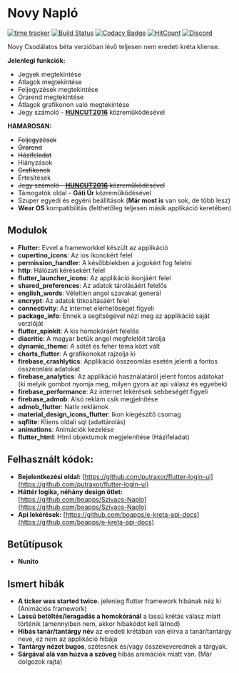 # Novy Napló
[![time tracker](https://wakatime.com/badge/github/NovySoft/novyNaplo.svg)](https://wakatime.com/badge/github/NovySoft/novyNaplo)
[![Build Status](https://travis-ci.com/NovySoft/novyNaplo.svg?branch=master)](https://travis-ci.com/NovySoft/novyNaplo)
[![Codacy Badge](https://api.codacy.com/project/badge/Grade/f08d8ae48160409997ea32cf95d1a64f)](https://www.codacy.com/manual/Legolaszstudio/novyNaplo?utm_source=github.com&amp;utm_medium=referral&amp;utm_content=NovySoft/novyNaplo&amp;utm_campaign=Badge_Grade)
[![HitCount](http://hits.dwyl.io/NovySoft/novyNaplo.svg)](http://hits.dwyl.io/NovySoft/novyNaplo)
[![Discord](https://img.shields.io/discord/340112709628592139.svg)](http://discord.gg/rmjC4d4)

Novy Csodálatos béta verzióban lévő teljesen nem eredeti kréta kliense.

**Jelenlegi funkciók:**
*  Jegyek megtekintése
*  Átlagok megtekintése
*  Feljegyzések megtekintése
*  Órarend megtekintése
*  Átlagok grafikonon való megtekintése
*  Jegy számoló - **[HUNCUT2016](https://github.com/huncut2016)** közreműködésével

**HAMAROSAN:**
*  ~~Feljegyzések~~
*  ~~Órarend~~
*  ~~Házifeladat~~
*  Hiányzások
*  ~~Grafikonok~~
*  Értesítések
*  ~~Jegy számoló - **[HUNCUT2016](https://github.com/huncut2016)** közreműködésével~~
*  Támogatók oldal - **Gáti Úr** közreműködésével
*  Szuper egyedi és egyéni beállítások (**Már most is** van sok, de több lesz)
*  **Wear OS** kompatibilitás (felthetőleg teljesen másik applikáció keretében)

## Modulok
*  **Flutter:** Evvel a frameworkkel készült az applikáció
*  **cupertino_icons**: Az ios ikonokért felel
*  **permission_handler**: A későbbiekben a jogokért fog felelni
*  **http**: Hálózati kérésekért felel
*  **flutter_launcher_icons**: Az applikáció ikonjáért felel
*  **shared_preferences**: Az adatok tárolásáért felelős
*  **english_words**: Véleltlen angol szavakat generál
*  **encrypt**: Az adatok titkosításáért felel
*  **connectivity**: Az internet elérhetőségét figyeli
*  **package_info**: Ennek a segítségével nézi meg az applikáció saját verzióját
*  **flutter_spinkit**: A kis homokóráért felelős
*  **diacritic**: A magyar betűk angol megfelelőit tárolja
*  **dynamic_theme**: A sötét és fehér téma közt vált
*  **charts_flutter**: A grafikonokat rajzolja ki
*  **firebase_crashlytics**: Applikáció összeomlás esetén jelenti a fontos összeonlási adatokat
*  **firebase_analytics**: Az applikáció használatáról jelent fontos adatokat (ki melyik gombot nyomja meg, milyen gyors az api válasz és egyebek)
*  **firebase_performance**: Az internet lekérések sebbeségét figyeli
*  **firebase_admob**: Alsó reklám csík megjelnítése
*  **admob_flutter**: Natív reklámok
*  **material_design_icons_flutter**: Ikon kiegészítő csomag
*  **sqflite**: Kliens oldali sql (adattárolás)
*  **animations**: Animációk kezelése
*  **flutter_html**: Html objektumok megjelenítése (Házifeladat)

## Felhasznált kódok:
*  **Bejelentkezési oldal:** [https://github.com/putraxor/flutter-login-ui](https://github.com/putraxor/flutter-login-ui)
*  **Háttér logika, néhány design ötlet:** [https://github.com/boapps/Szivacs-Naplo](https://github.com/boapps/Szivacs-Naplo)
*  **Api lekérések:** [https://github.com/boapps/e-kreta-api-docs](https://github.com/boapps/e-kreta-api-docs)


## Betűtípusok
*  **Nunito**

## Ismert hibák
*  **A ticker was started twice.** jelenleg flutter framework hibának néz ki (Animációs framework)
*  **Lassú betöltés/leragadás a homokóránál** a lassú krétás válasz miatt történik (amennyiben nem, akkor hibakódot kell látnod)
*  **Hibás tanár/tantárgy név** az eredeti krétában van elírva a tanár/tantárgy neve, ez nem az applikáció hibája
*  **Tantárgy nézet bugos**, szétesnek és/vagy összekeverednek a tárgyak.
*  **Sárgával alá van húzva a szöveg** hibás animációk miatt van. (Már dolgozok rajta)